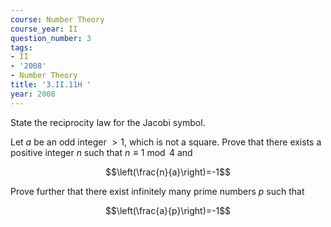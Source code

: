 ```yaml
---
course: Number Theory
course_year: II
question_number: 3
tags:
- II
- '2008'
- Number Theory
title: '3.II.11H '
year: 2008
---
```



State the reciprocity law for the Jacobi symbol.

Let $a$ be an odd integer $>1$, which is not a square. Prove that there exists a positive integer $n$ such that $n \equiv 1 \bmod 4$ and

$$\left(\frac{n}{a}\right)=-1$$

Prove further that there exist infinitely many prime numbers $p$ such that

$$\left(\frac{a}{p}\right)=-1$$